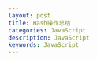 ```yaml
---
layout: post
title: Hash操作总结
categories: JavaScript
description: JavaScript
keywords: JavaScript
---
```


